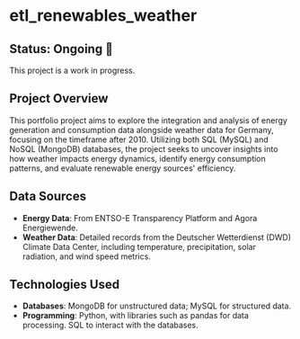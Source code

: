 # etl_renewables_weather

## Status: Ongoing 🚧
This project is a work in progress.

## Project Overview
This portfolio project aims to explore the integration and analysis of energy generation and consumption data alongside weather data for Germany, focusing on the timeframe after 2010. Utilizing both SQL (MySQL) and NoSQL (MongoDB) databases, the project seeks to uncover insights into how weather impacts energy dynamics, identify energy consumption patterns, and evaluate renewable energy sources' efficiency.

## Data Sources
- **Energy Data**: From ENTSO-E Transparency Platform and Agora Energiewende.
- **Weather Data**: Detailed records from the Deutscher Wetterdienst (DWD) Climate Data Center, including temperature, precipitation, solar radiation, and wind speed metrics.

## Technologies Used
- **Databases**: MongoDB for unstructured data; MySQL for structured data.
- **Programming**: Python, with libraries such as pandas for data processing. SQL to interact with the databases.


